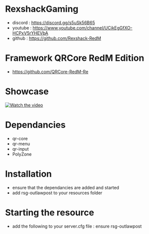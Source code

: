 # RexshackGaming
- discord : https://discord.gg/s5uSk56B65
- youtube : https://www.youtube.com/channel/UCikEgGfXO-HCPxV5rYHEVbA
- github : https://github.com/Rexshack-RedM

# Framework QRCore RedM Edition
- https://github.com/QRCore-RedM-Re

# Showcase
[![Watch the video](https://img.youtube.com/vi/5xCDfnFIwKI/maxresdefault.jpg)](https://youtu.be/5xCDfnFIwKI)

# Dependancies
- qr-core
- qr-menu
- qr-input
- PolyZone

# Installation
- ensure that the dependancies are added and started
- add rsg-outlawpost to your resources folder

# Starting the resource
- add the following to your server.cfg file : ensure rsg-outlawpost